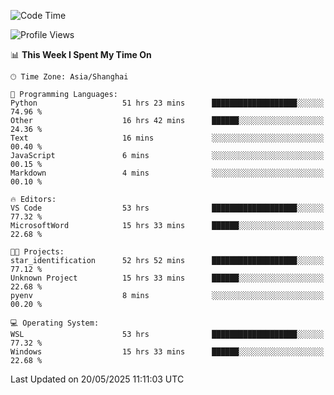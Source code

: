 <!--START_SECTION:waka-->
![Code Time](http://img.shields.io/badge/Code%20Time-2%2C900%20hrs%2047%20mins-blue)

![Profile Views](http://img.shields.io/badge/Profile%20Views-0-blue)

📊 **This Week I Spent My Time On** 

```text
🕑︎ Time Zone: Asia/Shanghai

💬 Programming Languages: 
Python                   51 hrs 23 mins      ███████████████████░░░░░░   74.96 % 
Other                    16 hrs 42 mins      ██████░░░░░░░░░░░░░░░░░░░   24.36 % 
Text                     16 mins             ░░░░░░░░░░░░░░░░░░░░░░░░░   00.40 % 
JavaScript               6 mins              ░░░░░░░░░░░░░░░░░░░░░░░░░   00.15 % 
Markdown                 4 mins              ░░░░░░░░░░░░░░░░░░░░░░░░░   00.10 % 

🔥 Editors: 
VS Code                  53 hrs              ███████████████████░░░░░░   77.32 % 
MicrosoftWord            15 hrs 33 mins      ██████░░░░░░░░░░░░░░░░░░░   22.68 % 

🐱‍💻 Projects: 
star_identification      52 hrs 52 mins      ███████████████████░░░░░░   77.12 % 
Unknown Project          15 hrs 33 mins      ██████░░░░░░░░░░░░░░░░░░░   22.68 % 
pyenv                    8 mins              ░░░░░░░░░░░░░░░░░░░░░░░░░   00.20 % 

💻 Operating System: 
WSL                      53 hrs              ███████████████████░░░░░░   77.32 % 
Windows                  15 hrs 33 mins      ██████░░░░░░░░░░░░░░░░░░░   22.68 % 
```


 Last Updated on 20/05/2025 11:11:03 UTC
<!--END_SECTION:waka-->